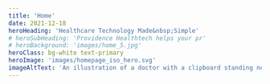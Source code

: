 ```yaml
---
title: 'Home'
date: 2021-12-18
heroHeading: 'Healthcare Technology Made&nbsp;Simple'
# heroSubHeading: 'Providence Healthtech helps your pr'
# heroBackground: 'images/home_5.jpg'
heroClass: bg-white text-primary
heroImage: 'images/homepage_iso_hero.svg'
imageAltText: 'An illustration of a doctor with a clipboard standing next to a virtual version of a patients medical chart with a a pencil and checklist on the floor along with a row of prescription pills all on a light purple background.'
---
```

